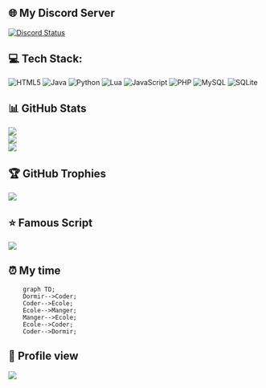 ## 🌐 My Discord Server
<a href="https://discord.gg/uk7ww4QMn6" title=""><img alt="Discord Status" src="https://discordapp.com/api/guilds/996791677287157791/widget.png"></a>
## 💻 Tech Stack:
![HTML5](https://img.shields.io/badge/html5-%23E34F26.svg?style=flat&logo=html5&logoColor=white) ![Java](https://img.shields.io/badge/java-%23ED8B00.svg?style=flat&logo=java&logoColor=white) ![Python](https://img.shields.io/badge/python-3670A0?style=flat&logo=python&logoColor=ffdd54) ![Lua](https://img.shields.io/badge/lua-%232C2D72.svg?style=flat&logo=lua&logoColor=white) ![JavaScript](https://img.shields.io/badge/javascript-%23323330.svg?style=flat&logo=javascript&logoColor=%23F7DF1E) ![PHP](https://img.shields.io/badge/php-%23777BB4.svg?style=flat&logo=php&logoColor=white) ![MySQL](https://img.shields.io/badge/mysql-%2300f.svg?style=flat&logo=mysql&logoColor=white) ![SQLite](https://img.shields.io/badge/sqlite-%2307405e.svg?style=flat&logo=sqlite&logoColor=white)
## 📊 GitHub Stats
![](https://github-readme-stats.vercel.app/api?username=Matdbx10&theme=dark&hide_border=true&include_all_commits=false&count_private=false)<br/>
![](https://github-readme-streak-stats.herokuapp.com/?user=Matdbx10&theme=dark&hide_border=true)<br/>
![](https://github-readme-stats.vercel.app/api/top-langs/?username=Matdbx10&theme=dark&hide_border=true&include_all_commits=false&count_private=false&layout=compact)
## 🏆 GitHub Trophies
![](https://github-profile-trophy.vercel.app/?username=Matdbx10&theme=darkhub&no-frame=true&no-bg=false&margin-w=4)
## ⭐️ Famous Script
![](https://github-readme-stats.vercel.app/api/pin/?username=Matdbx10&theme=dark&repo=mAdmin&hide_border=true)
## ⏰ My time
```mermaid 
    graph TD;
    Dormir-->Coder;
    Coder-->Ecole;
    Ecole-->Manger;
    Manger-->Ecole;
    Ecole-->Coder;
    Coder-->Dormir;
```
## 👀 Profile view
![](https://profile-counter.glitch.me/Matdbx10/count.svg)
